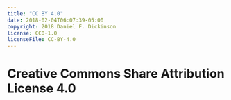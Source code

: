 ```yaml
---
title: "CC BY 4.0"
date: 2018-02-04T06:07:39-05:00
copyright: 2018 Daniel F. Dickinson
license: CC0-1.0
licenseFile: CC-BY-4.0
---
```


# Creative Commons Share Attribution License 4.0
